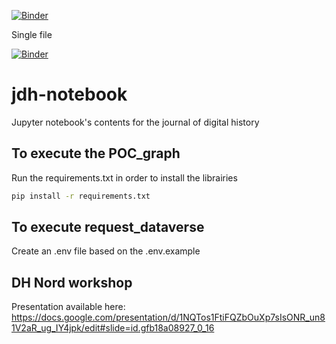 [![Binder](https://mybinder.org/badge_logo.svg)](https://mybinder.org/v2/gh/C2DH/jdh-notebook/HEAD)

Single file

[![Binder](https://mybinder.org/badge_logo.svg)](https://mybinder.org/v2/gh/C2DH/jdh-notebook/HEAD?path=examples%2FD3_JS_example.ipynb)


# jdh-notebook

Jupyter notebook's contents for the journal of digital history

## To execute the POC_graph

Run the requirements.txt in order to install the librairies

```bash
pip install -r requirements.txt
```

## To execute request_dataverse

Create an .env file based on the .env.example

## DH Nord workshop

Presentation available here: https://docs.google.com/presentation/d/1NQTos1FtiFQZbOuXp7sIsONR_un81V2aR_ug_IY4jpk/edit#slide=id.gfb18a08927_0_16

